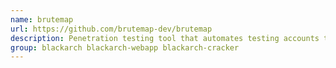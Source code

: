 ```yaml
---
name: brutemap
url: https://github.com/brutemap-dev/brutemap
description: Penetration testing tool that automates testing accounts to the site's login page.
group: blackarch blackarch-webapp blackarch-cracker
---
```

